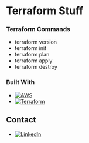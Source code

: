# Terraform Stuff

<!-- ABOUT THE PROJECT -->
### Terraform Commands
* terraform version 
* terraform init
* terraform plan 
* terraform apply
* terraform destroy 

### Built With
* [![AWS][AWS]][AWS-url]
* [![Terraform][Terraform]][Terraform-url]

<!-- CONTACT -->
## Contact
* [![LinkedIn][linkedin-shield]][linkedin-url]

<!-- MARKDOWN LINKS & IMAGES -->
[linkedin-shield]: https://img.shields.io/badge/-LinkedIn-black.svg?style=for-the-badge&logo=linkedin&colorB=555
[linkedin-url]: https://www.linkedin.com/in/lap-le-cloud/
[project-screenshot]: images/template1-designer.png
[AWS]: https://img.shields.io/badge/AWS-%23FF9900.svg?style=for-the-badge&logo=amazon-aws&logoColor=white
[AWS-url]: https://aws.amazon.com/

[Terraform]: https://img.shields.io/badge/terraform-%235835CC.svg?style=for-the-badge&logo=terraform&logoColor=white
[Terraform-url]: https://www.terraform.io/
